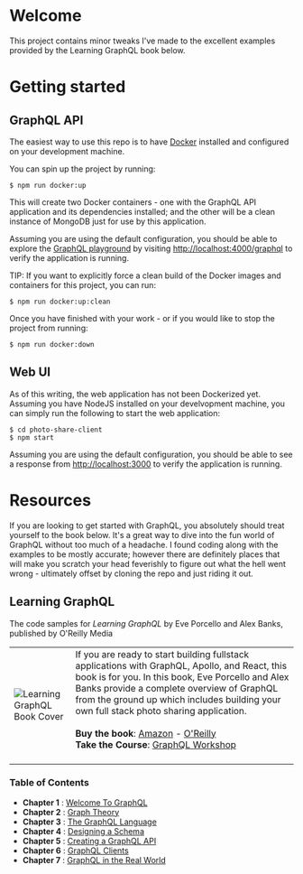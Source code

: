 # Welcome
This project contains minor tweaks I've made to the excellent examples provided by the Learning GraphQL book below.

# Getting started
## GraphQL API
The easiest way to use this repo is to have [Docker](https://www.docker.com) installed and configured on your development machine. 

You can spin up the project by running:

    $ npm run docker:up

This will create two Docker containers - one with the GraphQL API application and its dependencies installed; and the other will be a clean instance of MongoDB just for use by this application.

Assuming you are using the default configuration, you should be able to explore the [GraphQL playground](http://localhost:4000/graphql) by visiting [http://localhost:4000/graphql](http://localhost:4000/graphql) to verify the application is running.


TIP: If you want to explicitly force a clean build of the Docker images and containers for this project, you can run:

    $ npm run docker:up:clean

Once you have finished with your work - or if you would like to stop the project from running:

    $ npm run docker:down

## Web UI
As of this writing, the web application has not been Dockerized yet. Assuming you have NodeJS installed on your develvopment machine, you can simply run the following to start the web application:
```
$ cd photo-share-client
$ npm start
```
Assuming you are using the default configuration, you should be able to see a response from [http://localhost:3000](http://localhost:3000) to verify the application is running.

# Resources
If you are looking to get started with GraphQL, you absolutely should treat yourself to the book below. It's a great way to dive into the fun world of GraphQL without too much of a headache. I found coding along with the examples to be mostly accurate; however there are definitely places that will make you scratch your head feverishly to figure out what the hell went wrong - ultimately offset by cloning the repo and just riding it out.

## Learning GraphQL
The code samples for *Learning GraphQL* by Eve Porcello and Alex Banks, published by O'Reilly Media

|          |          |
|----------|----------|
| ![Learning GraphQL Book Cover](https://raw.githubusercontent.com/MoonHighway/learning-graphql/master/learning-graphql.jpg) | If you are ready to start building fullstack applications with GraphQL, Apollo, and React, this book is for you. In this book, Eve Porcello and Alex Banks provide a complete overview of GraphQL from the ground up which includes building your own full stack photo sharing application.<br><br> __Buy the book__: [Amazon](https://www.amazon.com/Learning-GraphQL-Declarative-Fetching-Modern/dp/1492030716) - [O'Reilly](http://shop.oreilly.com/product/0636920137269.do) <br>__Take the Course__: [GraphQL Workshop](https://www.graphqlworkshop.com)<br><br>  |

### Table of Contents

* __Chapter 1__ : [Welcome To GraphQL](https://github.com/MoonHighway/learning-graphql/tree/master/chapter-01)
* __Chapter 2__ : [Graph Theory](https://github.com/MoonHighway/learning-graphql/tree/master/chapter-02)
* __Chapter 3__ : [The GraphQL Language](https://github.com/MoonHighway/learning-graphql/tree/master/chapter-03)
* __Chapter 4__ : [Designing a Schema](https://github.com/MoonHighway/learning-graphql/tree/master/chapter-04)
* __Chapter 5__ : [Creating a GraphQL API](https://github.com/MoonHighway/learning-graphql/tree/master/chapter-05)
* __Chapter 6__ : [GraphQL Clients](https://github.com/MoonHighway/learning-graphql/tree/master/chapter-06)
* __Chapter 7__ : [GraphQL in the Real World](https://github.com/MoonHighway/learning-graphql/tree/master/chapter-07)
